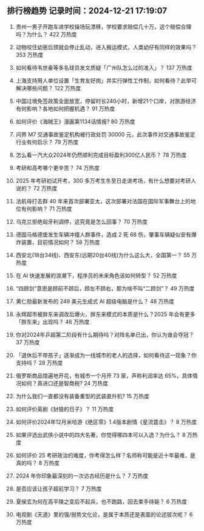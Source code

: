 
## 排行榜趋势 记录时间：2024-12-21 17:19:07
  
  1. 贵州一男子开跑车进学校操场玩漂移，学校要求赔偿几十万，这个赔偿合理吗？为什么？ 422 万热度
    
  2. 动物咬住幼崽后颈就会停止乱动，进入搬运模式，人类幼仔有同样的效果吗？ 353 万热度
    
  3. 如何看待韦世豪等多名球员发文质疑「广州队怎么过的准入」？ 137 万热度
    
  4. 上海支持用人单位设置「生育友好岗」并实行弹性工作制，如何看待？此举可解决哪些问题？ 122 万热度
    
  5. 中国过境免签政策全面放宽，停留时长240小时，新增21个口岸，对旅游经济有何影响？各地如何把握机遇？ 91 万热度
    
  6. 如何评价《海贼王》漫画第1134话情报? 80 万热度
    
  7. 问界 M7 交通事故鉴定机构被行政处罚 30000 元，此次事件对交通事故鉴定行业有何启示？ 79 万热度
    
  8. 怎么看一汽大众2024年仍然顺利完成目标盈利300亿人民币？ 78 万热度
    
  9. 考研和高考哪个更辛苦？ 74 万热度
    
  10. 2025 年考研初试开考，300 多万考生冬至日走进考场，有什么想要对考研人说的？ 72 万热度
    
  11. 法航母打击群 40 年来首次部署亚太，这次部署对法国在国际军事舞台上的地位有何影响？ 71 万热度
    
  12. 乌克兰拒绝匈牙利调停，这究竟是怎么回事？ 70 万热度
    
  13. 德国马格德堡发生车辆冲撞人群事件，造成 2 死 68 伤，肇事车辆疑似安有爆炸装置，目前情况如何？ 58 万热度
    
  14. 西安北(18台34线)、西安东(远期20台40线)为什么这么大，全国第一？ 55 万热度
    
  15. 在 AI 快速发展的浪潮下，程序员的未来角色该如何转型？ 52 万热度
    
  16. “四顾剑”意思是顾前不顾后，顾左不顾右，那为啥不叫“二顾剑”？ 49 万热度
    
  17. 黄仁勋最新发布的 249 美元生成式 AI 超级电脑是什么？ 48 万热度
    
  18. 永辉超市被胖东来调改后爆火，胖东来模式的本质是什么？2025 年会有更多「胖东来」出现吗？ 46 万热度
    
  19. 你对2024年乒超第二阶段有什么期待吗？对阵名单已出，你认为谁会夺冠？ 37 万热度
    
  20. 「退休后不带孩子」逐渐成为一线城市的老人的选择，如何看待这一现象？你支持吗？ 28 万热度
    
  21. 俄罗斯商品馆遍地开花，有城市一个月开 73 家，声称利润率达 65%，具体情况如何？真进口还是智商税? 24 万热度
    
  22. 为什么我们一直都没有装备重型的武装直升机? 15 万热度
    
  23. 如何评价英剧《豺狼的日子》？ 11 万热度
    
  24. 如何评价2024年12月米哈游《绝区零》1.4版本剧情《星流霆击》？ 8 万热度
    
  25. 如果评选出武侠小说中的四大名著，你觉得哪四本可以入选？为什么？ 8 万热度
    
  26. 如何评价 25 考研政治的难度，你考得怎么样？名师称可能是近十年最难，是真的吗？ 8 万热度
    
  27. 2024 年你印象最深刻的一次访古经历是什么？ 7 万热度
    
  28. 是否应该让孩子超前学习？ 7 万热度
    
  29. 夏侯玄为何在高平陵之变后不起兵，也不跑路，回去束手待毙？ 6 万热度
    
  30. 电视剧《天道》里的强/弱势文化论，是属于本质还是表面的论述层次呢？ 6 万热度
    